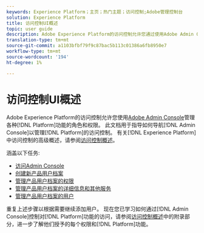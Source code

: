 ```yaml
---
keywords: Experience Platform；主页；热门主题；访问控制;Adobe管理控制台
solution: Experience Platform
title: 访问控制UI概述
topic: user guide
description: Adobe Experience Platform的访问控制允许您通过使用Adobe Admin Console管理各种平台功能的角色和权限。 此文档用于指导如何导航Admin Console以管理平台访问控制。
translation-type: tm+mt
source-git-commit: a1103bfbf79f9c87bac5b113c01386a6fb8950e7
workflow-type: tm+mt
source-wordcount: '194'
ht-degree: 1%

---
```



# 访问控制UI概述

Adobe Experience Platform的访问控制允许您使用[Adobe Admin Console](https://adminconsole.adobe.com)管理各种[!DNL Platform]功能的角色和权限。 此文档用于指导如何导航[!DNL Admin Console]以管理[!DNL Platform]的访问控制。 有关[!DNL Experience Platform]中访问控制的高级概述，请参阅[访问控制概述](./../home.md)。

涵盖以下任务:

- [访问Admin Console](./browse.md)
- [创建新产品用户档案](./create-profile.md)
- [管理产品用户档案的权限](./permissions.md)
- [管理产品用户档案的详细信息和其他服务](./details-and-services.md)
- [管理产品用户档案的用户](./users.md)

重复上述步骤以根据需要继续添加用户。 现在您已学习如何通过[!DNL Admin Console]控制对[!DNL Platform]功能的访问，请参阅[访问控制概述](../home.md)中的附录部分，进一步了解他们授予的每个权限和[!DNL Platform]功能。